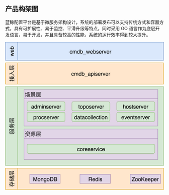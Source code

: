 ## 产品构架图

蓝鲸配置平台是基于微服务架构设计，系统的部署发布可以支持传统方式和容器方式，具有可扩展性、易于监控、平滑升级等特点，同时采用 GO 语言作为底层开发语言，易于开发，并且具备较高的性能，系统的运行效率得到较大提升。

![产品架构](../assets/产品架构.png)
